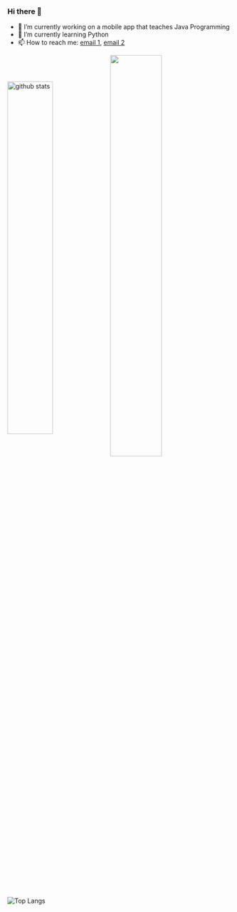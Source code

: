 ### Hi there 👋

<!--
**Sohmteee/Sohmteee** is a ✨ _special_ ✨ repository because its `README.md` (this file) appears on your GitHub profile.

Here are some ideas to get you started:

- 🔭 I’m currently working on ...
- 🌱 I’m currently learning ...
- 👯 I’m looking to collaborate on ...
- 🤔 I’m looking for help with ...
- 💬 Ask me about ...
- 📫 How to reach me: ...
- 😄 Pronouns: ...
- ⚡ Fun fact: ...
-->

- 🔭 I’m currently working on a mobile app that teaches Java Programming
- 🌱 I’m currently learning Python
- 📫 How to reach me: [email 1](ukaegbesomtochukwu@gmail.com), [email 2](sohmteecodes@gmail.com)


<img src="https://github-readme-stats.vercel.app/api?username=sohmteee&show_icons=true&theme=gotham" alt="github stats" width="45%" align="center"/>

<img src="https://github-readme-streak-stats.herokuapp.com/?user=sohmteee&theme=dark" width="48%"  align="center" >

 ![Top Langs](https://github-readme-stats.vercel.app/api/top-langs/?username=sohmteee&layout=compact)
 
